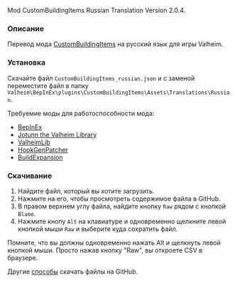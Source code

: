 Mod CustomBuildingItems Russian Translation Version 2.0.4.

### Описание

Перевод мода [CustomBuildingItems](https://valheim.thunderstore.io/package/Smallo/CustomBuildingItems/) на русский язык для игры Valheim. 

### Установка

Скачайте файл `CustomBuildingItems_russian.json` и с заменой переместите файл в папку `Valheim\BepInEx\plugins\CustomBuildingItems\Assets\Translations\Russian`.

Требуемие моды для работоспособности мода:
* [BepInEx](https://valheim.thunderstore.io/package/denikson/BepInExPack_Valheim/)
* [Jotunn the Valheim Library](https://valheim.thunderstore.io/package/ValheimModding/Jotunn/)
* [ValheimLib](https://valheim.thunderstore.io/package/ValheimModding/ValheimLib/)
* [HookGenPatcher](https://valheim.thunderstore.io/package/ValheimModding/HookGenPatcher/)
* [BuildExpansion](https://valheim.thunderstore.io/package/MixoneFinallyHere/BuildExpansion/)

### Скачивание

1. Найдите файл, который вы хотите загрузить.
2. Нажмите на его, чтобы просмотреть содержимое файла в GitHub.
3. В правом верхнем углу файла, найдите кнопку `Raw` рядом с кнопкой `Blame`.
4. Нажмите кнопу `Alt` на клавиатуре и одновременно щелкните левой кнопкой мыши `Raw` и выберите куда сохратить файл.

Помните, что вы должны одновременно нажать Alt и щелкнуть левой кнопкой мыши. Просто нажав кнопку "Raw", вы откроете CSV в браузере.

Другие [способы](https://coderoad.ru/4604663/%D0%A1%D0%BA%D0%B0%D1%87%D0%B0%D1%82%D1%8C-%D0%BE%D1%82%D0%B4%D0%B5%D0%BB%D1%8C%D0%BD%D1%8B%D0%B5-%D1%84%D0%B0%D0%B9%D0%BB%D1%8B-%D1%81-GitHub) скачать файлы на GitHub.
